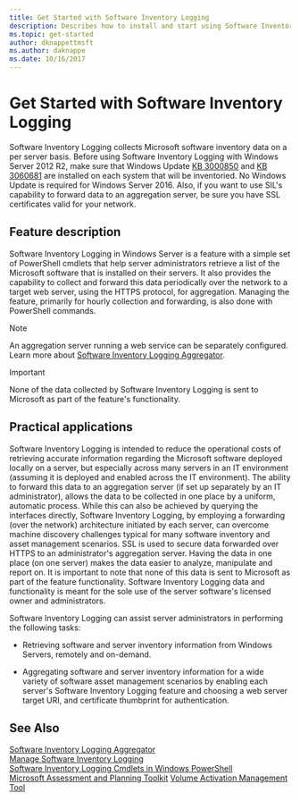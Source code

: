 ```yaml
---
title: Get Started with Software Inventory Logging
description: Describes how to install and start using Software Inventory Logging
ms.topic: get-started
author: dknappettmsft
ms.author: daknappe
ms.date: 10/16/2017
---
```

# Get Started with Software Inventory Logging



 Software Inventory Logging collects Microsoft software inventory data on a per server basis. Before using Software Inventory Logging with Windows Server 2012 R2, make sure that Windows Update [KB 3000850](https://support.microsoft.com/kb/3000850) and [KB 3060681](https://support.microsoft.com/kb/3060681) are installed on each system that will be inventoried. No Windows Update is required for Windows Server 2016. Also, if you want to use SIL's capability to forward data to an aggregation server, be sure you have SSL certificates valid for your network.

## <a name="BKMK_OVER"></a>Feature description
Software Inventory Logging in Windows Server is a feature with a simple set of PowerShell cmdlets that help server administrators retrieve a list of the Microsoft software that is installed on their servers. It also provides the capability to collect and forward this data periodically over the network to a target web server, using the HTTPS protocol, for aggregation. Managing the feature, primarily for hourly collection and forwarding, is also done with PowerShell commands.

> [!NOTE]
> An aggregation server running a web service can be separately configured. Learn more about [Software Inventory Logging Aggregator](software-inventory-logging-aggregator.md).

> [!IMPORTANT]
> None of the data collected by Software Inventory Logging is sent to Microsoft as part of the feature's functionality.

## <a name="BKMK_APP"></a>Practical applications
Software Inventory Logging is intended to reduce the operational costs of retrieving accurate information regarding the Microsoft software deployed locally on a server, but especially across many servers in an IT environment (assuming it is deployed and enabled across the IT environment). The ability to forward this data to an aggregation server (if set up separately by an IT administrator), allows the data to be collected in one place by a uniform, automatic process. While this can also be achieved by querying the interfaces directly, Software Inventory Logging, by employing a forwarding (over the network) architecture initiated by each server, can overcome machine discovery challenges typical for many software inventory and asset management scenarios. SSL is used to secure data forwarded over HTTPS to an administrator's aggregation server. Having the data in one place (on one server) makes the data easier to analyze, manipulate and report on. It is important to note that none of this data is sent to Microsoft as part of the feature functionality. Software Inventory Logging data and functionality is meant for the sole use of the server software's licensed owner and administrators.

Software Inventory Logging can assist server administrators in performing the following tasks:

-   Retrieving software and server inventory information from Windows Servers, remotely and on-demand.

-   Aggregating software and server inventory information for a wide variety of software asset management scenarios by enabling each server's Software Inventory Logging feature and choosing a web server target URI, and certificate thumbprint for authentication.

## See Also
[Software Inventory Logging Aggregator](/previous-versions/windows/it-pro/windows-server-2012-R2-and-2012/mt572043(v=ws.11))<br>
[Manage Software Inventory Logging](manage-software-inventory-logging.md)<br>
[Software Inventory Logging Cmdlets in Windows PowerShell](/powershell/module/softwareinventorylogging/?view=winserver2012R2-ps&preserve-view=true)<br>
[Microsoft Assessment and Planning Toolkit](https://www.microsoft.com/download/details.aspx?id=7826&lc=1033)
[Volume Activation Management Tool](https://blogs.technet.com/b/volume-licensing/)

